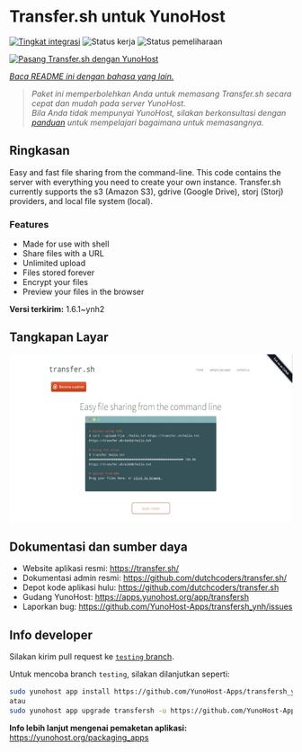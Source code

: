 <!--
N.B.: README ini dibuat secara otomatis oleh <https://github.com/YunoHost/apps/tree/master/tools/readme_generator>
Ini TIDAK boleh diedit dengan tangan.
-->

# Transfer.sh untuk YunoHost

[![Tingkat integrasi](https://apps.yunohost.org/badge/integration/transfersh)](https://ci-apps.yunohost.org/ci/apps/transfersh/)
![Status kerja](https://apps.yunohost.org/badge/state/transfersh)
![Status pemeliharaan](https://apps.yunohost.org/badge/maintained/transfersh)

[![Pasang Transfer.sh dengan YunoHost](https://install-app.yunohost.org/install-with-yunohost.svg)](https://install-app.yunohost.org/?app=transfersh)

*[Baca README ini dengan bahasa yang lain.](./ALL_README.md)*

> *Paket ini memperbolehkan Anda untuk memasang Transfer.sh secara cepat dan mudah pada server YunoHost.*  
> *Bila Anda tidak mempunyai YunoHost, silakan berkonsultasi dengan [panduan](https://yunohost.org/install) untuk mempelajari bagaimana untuk memasangnya.*

## Ringkasan

Easy and fast file sharing from the command-line. This code contains the server with everything you need to create your own instance.
Transfer.sh currently supports the s3 (Amazon S3), gdrive (Google Drive), storj (Storj) providers, and local file system (local).

### Features

- Made for use with shell
- Share files with a URL
- Unlimited upload
- Files stored forever
- Encrypt your files
- Preview your files in the browser


**Versi terkirim:** 1.6.1~ynh2

## Tangkapan Layar

![Tangkapan Layar pada Transfer.sh](./doc/screenshots/transfer.sh-about.jpg)

## Dokumentasi dan sumber daya

- Website aplikasi resmi: <https://transfer.sh/>
- Dokumentasi admin resmi: <https://github.com/dutchcoders/transfer.sh/>
- Depot kode aplikasi hulu: <https://github.com/dutchcoders/transfer.sh>
- Gudang YunoHost: <https://apps.yunohost.org/app/transfersh>
- Laporkan bug: <https://github.com/YunoHost-Apps/transfersh_ynh/issues>

## Info developer

Silakan kirim pull request ke [`testing` branch](https://github.com/YunoHost-Apps/transfersh_ynh/tree/testing).

Untuk mencoba branch `testing`, silakan dilanjutkan seperti:

```bash
sudo yunohost app install https://github.com/YunoHost-Apps/transfersh_ynh/tree/testing --debug
atau
sudo yunohost app upgrade transfersh -u https://github.com/YunoHost-Apps/transfersh_ynh/tree/testing --debug
```

**Info lebih lanjut mengenai pemaketan aplikasi:** <https://yunohost.org/packaging_apps>

